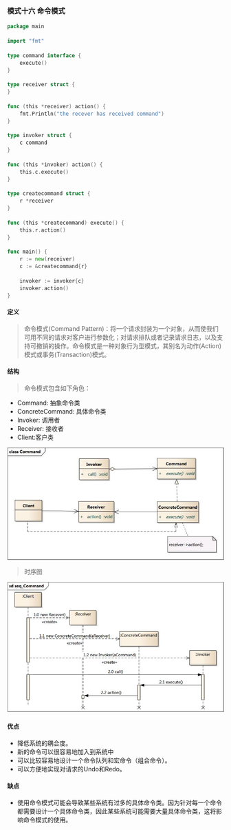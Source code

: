 ### 模式十六 命令模式

```go
package main

import "fmt"

type command interface {
	execute()
}

type receiver struct {
}

func (this *receiver) action() {
	fmt.Println("the recever has received command")
}

type invoker struct {
	c command
}

func (this *invoker) action() {
	this.c.execute()
}

type createcommand struct {
	r *receiver
}

func (this *createcommand) execute() {
	this.r.action()
}

func main() {
	r := new(receiver)
	c := &createcommand{r}

	invoker := invoker{c}
	invoker.action()
}
```
#### 定义
>命令模式(Command Pattern)：将一个请求封装为一个对象，从而使我们可用不同的请求对客户进行参数化；对请求排队或者记录请求日志，以及支持可撤销的操作。命令模式是一种对象行为型模式，其别名为动作(Action)模式或事务(Transaction)模式。

#### 结构
>命令模式包含如下角色：

* Command: 抽象命令类
* ConcreteCommand: 具体命令类
* Invoker: 调用者
* Receiver: 接收者
* Client:客户类

![](https://github.com/developersPHP/design-patterns-go/blob/master/images/Command.jpg)

>时序图

![](https://github.com/developersPHP/design-patterns-go/blob/master/images/seq_Command.jpg)

#### 优点
* 降低系统的耦合度。
* 新的命令可以很容易地加入到系统中
* 可以比较容易地设计一个命令队列和宏命令（组合命令）。
* 可以方便地实现对请求的Undo和Redo。

#### 缺点
* 使用命令模式可能会导致某些系统有过多的具体命令类。因为针对每一个命令都需要设计一个具体命令类，因此某些系统可能需要大量具体命令类，这将影响命令模式的使用。

